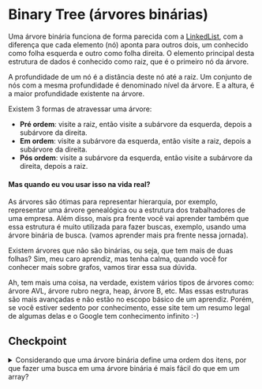 # Binary Tree (árvores binárias)
Uma árvore binária funciona de forma parecida com a [LinkedList](linkedlist), com a diferença que cada elemento (nó) aponta para outros dois, um conhecido como folha esquerda e outro como folha direita. O elemento principal desta estrutura de dados é conhecido como raiz, que é o primeiro nó da árvore.

A profundidade de um nó é a distância deste nó até a raiz. Um conjunto de nós com a mesma profundidade é denominado nível da árvore. E a altura, é a maior profundidade existente na árvore.
 
Existem 3 formas de atravessar uma árvore:
- **Pré ordem**: visite a raiz, então visite a subárvore da esquerda, depois a subárvore da direita.
- **Em ordem**: visite a subárvore da esquerda, então visite a raiz, depois a subárvore da direita. 
- **Pós ordem**: visite a subárvore da esquerda, então visite a subárvore da direita, depois a raiz.
 
#### Mas quando eu vou usar isso na vida real?
As árvores são ótimas para representar hierarquia, por exemplo, representar uma árvore genealógica ou a estrutura dos trabalhadores de uma empresa. Além disso, mais pra frente você vai aprender também que essa estrutura é muito utilizada para fazer buscas, exemplo, usando uma árvore binária de busca. (vamos aprender mais pra frente nessa jornada).
 
Existem árvores que não são binárias, ou seja, que tem mais de duas folhas? Sim, meu caro aprendiz, mas tenha calma, quando você for conhecer mais sobre grafos, vamos tirar essa sua dúvida.
 
Ah, tem mais uma coisa, na verdade, existem vários tipos de árvores como: árvore AVL, árvore rubro negra, heap, árvore B, etc. Mas essas estruturas são mais avançadas e não estão no escopo básico de um aprendiz. Porém, se você estiver sedento por conhecimento, esse site tem um resumo legal de algumas delas e o Google tem conhecimento infinito :-)
 
## Checkpoint
<details>
<summary>Considerando que uma árvore binária define uma ordem dos itens, por que fazer uma busca em uma árvore binária é mais fácil do que em um array?</summary>
<p>Porque cada decisão de seguir na árvore pela direita ou esquerda já elimina um subgrupo de itens que não precisam ser verificados.</p>
</details>

	
